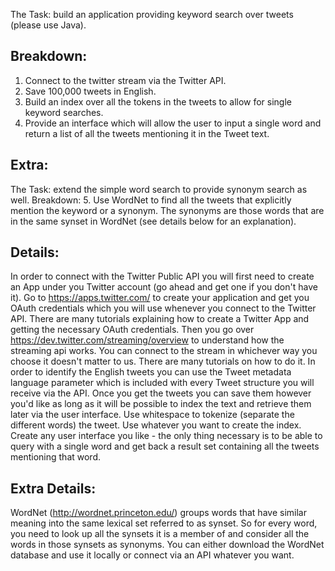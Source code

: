The Task: build an application providing keyword search over tweets (please use Java).

Breakdown:
-
1. Connect to the twitter stream via the Twitter API.
2. Save 100,000 tweets in English.
3. Build an index over all the tokens in the tweets to allow for single keyword searches.
4. Provide an interface which will allow the user to input a single word and return a list of all the tweets mentioning it in the Tweet text.

Extra:
-
The Task: extend the simple word search to provide synonym search as well.
Breakdown:
5. Use WordNet to find all the tweets that explicitly mention the keyword or a synonym. The synonyms are those words that are in the same synset in WordNet (see details below for an explanation).

Details:
-
In order to connect with the Twitter Public API you will first need to create an App under you Twitter account (go ahead and get one if you don't have it). Go to https://apps.twitter.com/ to create your application and get you OAuth credentials which you will use whenever you connect to the Twitter API. There are many tutorials explaining how to create a Twitter App and getting the necessary OAuth credentials.
Then you go over https://dev.twitter.com/streaming/overview to understand how the streaming api works. You can connect to the stream in whichever way you choose it doesn't matter to us. There are many tutorials on how to do it.
In order to identify the English tweets you can use the Tweet metadata language parameter which is included with every Tweet structure you will receive via the API.
Once you get the tweets you can save them however you'd like as long as it will be possible to index the text and retrieve them later via the user interface.
Use whitespace to tokenize (separate the different words) the tweet.
Use whatever you want to create the index.
Create any user interface you like - the only thing necessary is to be able to query with a single word and get back a result set containing all the tweets mentioning that word.

Extra Details:
-
WordNet (http://wordnet.princeton.edu/) groups words that have similar meaning into the same lexical set referred to as synset. So for every word, you need to look up all the synsets it is a member of and consider all the words in those synsets as synonyms. You can either download the WordNet database and use it locally or connect via an API whatever you want.
